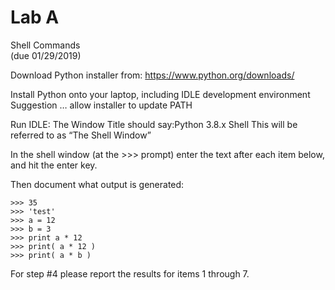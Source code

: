 # Lab A

Shell Commands\
(due 01/29/2019)

Download Python installer from: https://www.python.org/downloads/

Install Python onto your laptop, including IDLE development environment
Suggestion … allow installer to update PATH

Run IDLE:
The Window Title should say:Python 3.8.x Shell
This will be referred to as “The Shell Window”

In the shell window (at the >>> prompt) enter the text after each item below, and hit the enter key.

Then document what output is generated:

```
>>> 35
>>> 'test'
>>> a = 12
>>> b = 3
>>> print a * 12
>>> print( a * 12 )
>>> print( a * b )
```

For step #4 please report the results for items 1 through 7.
